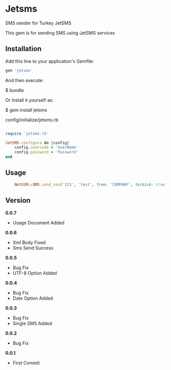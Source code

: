 # Jetsms

SMS sender for Turkey JetSMS

This gem is for sending SMS using JetSMS services

## Installation

Add this line to your application's Gemfile:

```ruby
gem 'jetsms'
```

And then execute:

$ bundle

Or install it yourself as:

$ gem install jetsms

config/initialize/jetsms.rb
```ruby

require 'jetsms.rb'

JetSMS.configure do |config|
	config.usercode = 'UserName'
	config.password = 'Password'
end

```


## Usage

```ruby
	NetGSM::SMS.send_sms('123', 'test', from: 'COMPANY', turkish: true)
```

## Version

__0.0.7__
* Usage Document Added


__0.0.6__
* Xml Body Fixed
* Sms Send Success


__0.0.5__
* Bug Fix
* UTF-8 Option Added


__0.0.4__
* Bug Fix
* Date Option Added


__0.0.3__
* Bug Fix
* Single SMS Added

__0.0.2__
* Bug Fix

__0.0.1__
* First Commit